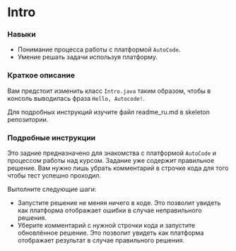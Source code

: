 # Intro

### Навыки

- Понимание процесса работы с платформой `AutoCode`.
- Умение решать задачи используя платформу.

### Краткое описание
Вам предстоит изменить класс `Intro.java` таким образом, чтобы в консоль выводилась фраза `Hello, Autocode!`.

Для подробных инструкций изучите файл readme_ru.md в skeleton репозитории.


### Подробные инструкции

Это задние предназначено для знакомства с платформой `AutoCode` и процессом работы над курсом. Задание уже содержит правильное решение. Вам нужно лишь убрать комментарий в строчке кода для того чтобы тест успешно проходил.

Выполните следующие шаги:
- Запустите решение не меняя ничего в коде. Это позволит увидеть как платформа отображает ошибки в случае неправильного решения.
- Уберите комментарий с нужной строчки кода и запустите обновлённое решение. Это позволит увидеть как платформа отображает результат в случае правильного решения.